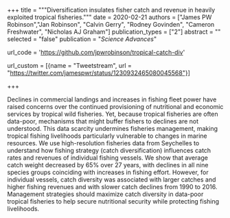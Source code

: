 +++
title = """Diversification insulates fisher catch and revenue in heavily exploited tropical fisheries."""
date = 2020-02-21
authors = ["James PW Robinson","Jan Robinson", "Calvin Gerry", "Rodney Govinden", "Cameron Freshwater", "Nicholas AJ Graham"]
publication_types = ["2"]
abstract = ""
selected = "false"
publication = "*Science Advances*"

url_code = 'https://github.com/jpwrobinson/tropical-catch-div'

url_custom = [{name = "Tweetstream", url = "https://twitter.com/jamespwr/status/1230932465080045568"}]

+++

<script type='text/javascript' src='https://d1bxh8uas1mnw7.cloudfront.net/assets/embed.js'></script>
<div data-badge-details="right" data-badge-type="medium-donut" data-doi="10.1111/gcb.14704" data-hide-no-mentions="true" class="altmetric-embed"></div>
Declines in commercial landings and increases in fishing fleet power have raised concerns over the continued provisioning of nutritional and economic services by tropical wild fisheries. Yet, because tropical fisheries are often data-poor, mechanisms that might buffer fishers to declines are not understood. This data scarcity undermines fisheries management, making tropical fishing livelihoods particularly vulnerable to changes in marine resources. We use high-resolution fisheries data from Seychelles to understand how fishing strategy (catch diversification) influences catch rates and revenues of individual fishing vessels. We show that average catch weight decreased by 65% over 27 years, with declines in all nine species groups coinciding with increases in fishing effort. However, for individual vessels, catch diversity was associated with larger catches and higher fishing revenues and with slower catch declines from 1990 to 2016. Management strategies should maximize catch diversity in data-poor tropical fisheries to help secure nutritional security while protecting fishing livelihoods.